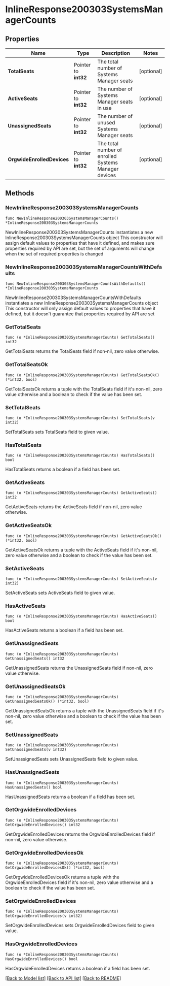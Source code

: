 # InlineResponse200303SystemsManagerCounts

## Properties

Name | Type | Description | Notes
------------ | ------------- | ------------- | -------------
**TotalSeats** | Pointer to **int32** | The total number of Systems Manager seats | [optional] 
**ActiveSeats** | Pointer to **int32** | The number of Systems Manager seats in use | [optional] 
**UnassignedSeats** | Pointer to **int32** | The number of unused Systems Manager seats | [optional] 
**OrgwideEnrolledDevices** | Pointer to **int32** | The total number of enrolled Systems Manager devices | [optional] 

## Methods

### NewInlineResponse200303SystemsManagerCounts

`func NewInlineResponse200303SystemsManagerCounts() *InlineResponse200303SystemsManagerCounts`

NewInlineResponse200303SystemsManagerCounts instantiates a new InlineResponse200303SystemsManagerCounts object
This constructor will assign default values to properties that have it defined,
and makes sure properties required by API are set, but the set of arguments
will change when the set of required properties is changed

### NewInlineResponse200303SystemsManagerCountsWithDefaults

`func NewInlineResponse200303SystemsManagerCountsWithDefaults() *InlineResponse200303SystemsManagerCounts`

NewInlineResponse200303SystemsManagerCountsWithDefaults instantiates a new InlineResponse200303SystemsManagerCounts object
This constructor will only assign default values to properties that have it defined,
but it doesn't guarantee that properties required by API are set

### GetTotalSeats

`func (o *InlineResponse200303SystemsManagerCounts) GetTotalSeats() int32`

GetTotalSeats returns the TotalSeats field if non-nil, zero value otherwise.

### GetTotalSeatsOk

`func (o *InlineResponse200303SystemsManagerCounts) GetTotalSeatsOk() (*int32, bool)`

GetTotalSeatsOk returns a tuple with the TotalSeats field if it's non-nil, zero value otherwise
and a boolean to check if the value has been set.

### SetTotalSeats

`func (o *InlineResponse200303SystemsManagerCounts) SetTotalSeats(v int32)`

SetTotalSeats sets TotalSeats field to given value.

### HasTotalSeats

`func (o *InlineResponse200303SystemsManagerCounts) HasTotalSeats() bool`

HasTotalSeats returns a boolean if a field has been set.

### GetActiveSeats

`func (o *InlineResponse200303SystemsManagerCounts) GetActiveSeats() int32`

GetActiveSeats returns the ActiveSeats field if non-nil, zero value otherwise.

### GetActiveSeatsOk

`func (o *InlineResponse200303SystemsManagerCounts) GetActiveSeatsOk() (*int32, bool)`

GetActiveSeatsOk returns a tuple with the ActiveSeats field if it's non-nil, zero value otherwise
and a boolean to check if the value has been set.

### SetActiveSeats

`func (o *InlineResponse200303SystemsManagerCounts) SetActiveSeats(v int32)`

SetActiveSeats sets ActiveSeats field to given value.

### HasActiveSeats

`func (o *InlineResponse200303SystemsManagerCounts) HasActiveSeats() bool`

HasActiveSeats returns a boolean if a field has been set.

### GetUnassignedSeats

`func (o *InlineResponse200303SystemsManagerCounts) GetUnassignedSeats() int32`

GetUnassignedSeats returns the UnassignedSeats field if non-nil, zero value otherwise.

### GetUnassignedSeatsOk

`func (o *InlineResponse200303SystemsManagerCounts) GetUnassignedSeatsOk() (*int32, bool)`

GetUnassignedSeatsOk returns a tuple with the UnassignedSeats field if it's non-nil, zero value otherwise
and a boolean to check if the value has been set.

### SetUnassignedSeats

`func (o *InlineResponse200303SystemsManagerCounts) SetUnassignedSeats(v int32)`

SetUnassignedSeats sets UnassignedSeats field to given value.

### HasUnassignedSeats

`func (o *InlineResponse200303SystemsManagerCounts) HasUnassignedSeats() bool`

HasUnassignedSeats returns a boolean if a field has been set.

### GetOrgwideEnrolledDevices

`func (o *InlineResponse200303SystemsManagerCounts) GetOrgwideEnrolledDevices() int32`

GetOrgwideEnrolledDevices returns the OrgwideEnrolledDevices field if non-nil, zero value otherwise.

### GetOrgwideEnrolledDevicesOk

`func (o *InlineResponse200303SystemsManagerCounts) GetOrgwideEnrolledDevicesOk() (*int32, bool)`

GetOrgwideEnrolledDevicesOk returns a tuple with the OrgwideEnrolledDevices field if it's non-nil, zero value otherwise
and a boolean to check if the value has been set.

### SetOrgwideEnrolledDevices

`func (o *InlineResponse200303SystemsManagerCounts) SetOrgwideEnrolledDevices(v int32)`

SetOrgwideEnrolledDevices sets OrgwideEnrolledDevices field to given value.

### HasOrgwideEnrolledDevices

`func (o *InlineResponse200303SystemsManagerCounts) HasOrgwideEnrolledDevices() bool`

HasOrgwideEnrolledDevices returns a boolean if a field has been set.


[[Back to Model list]](../README.md#documentation-for-models) [[Back to API list]](../README.md#documentation-for-api-endpoints) [[Back to README]](../README.md)


